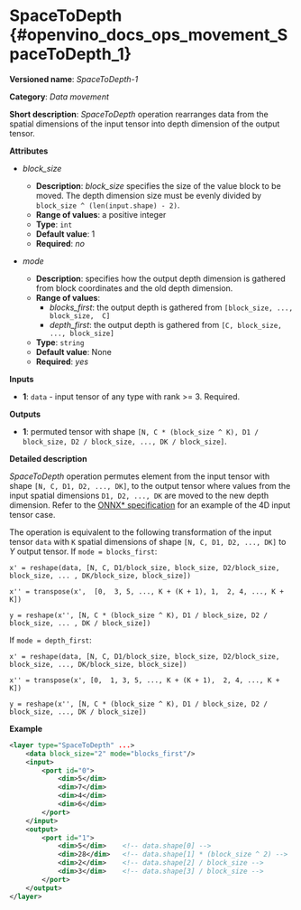 # SpaceToDepth {#openvino_docs_ops_movement_SpaceToDepth_1}

**Versioned name**: *SpaceToDepth-1*

**Category**: *Data movement*

**Short description**: *SpaceToDepth* operation rearranges data from the spatial dimensions of the input tensor into depth dimension of the output tensor.

**Attributes**

* *block_size*

  * **Description**: *block_size* specifies the size of the value block to be moved. The depth dimension size must be evenly divided by `block_size ^ (len(input.shape) - 2)`.
  * **Range of values**: a positive integer
  * **Type**: `int`
  * **Default value**: 1
  * **Required**: *no*

* *mode*

  * **Description**: specifies how the output depth dimension is gathered from block coordinates and the old depth dimension.
  * **Range of values**:
    * *blocks_first*: the output depth is gathered from `[block_size, ..., block_size,  C]`
    * *depth_first*: the output depth is gathered from `[C, block_size, ..., block_size]`
  * **Type**: `string`
  * **Default value**: None
  * **Required**: *yes*

**Inputs**

*   **1**: `data` - input tensor of any type with rank >= 3. Required.

**Outputs**

*   **1**: permuted tensor with shape `[N, C * (block_size ^ K), D1 / block_size, D2 / block_size, ..., DK / block_size]`.

**Detailed description**

*SpaceToDepth* operation permutes element from the input tensor with shape `[N, C, D1, D2, ..., DK]`, to the output tensor where values from the input spatial dimensions `D1, D2, ..., DK` are moved to the new depth dimension. Refer to the [ONNX* specification](https://github.com/onnx/onnx/blob/master/docs/Operators.md#SpaceToDepth) for an example of the 4D input tensor case.

The operation is equivalent to the following transformation of the input tensor `data` with `K` spatial dimensions of shape `[N, C, D1, D2, ..., DK]` to *Y* output tensor. If `mode = blocks_first`:

    x' = reshape(data, [N, C, D1/block_size, block_size, D2/block_size, block_size, ... , DK/block_size, block_size])

    x'' = transpose(x',  [0,  3, 5, ..., K + (K + 1), 1,  2, 4, ..., K + K])

    y = reshape(x'', [N, C * (block_size ^ K), D1 / block_size, D2 / block_size, ... , DK / block_size])

If `mode = depth_first`:

    x' = reshape(data, [N, C, D1/block_size, block_size, D2/block_size, block_size, ..., DK/block_size, block_size])

    x'' = transpose(x', [0,  1, 3, 5, ..., K + (K + 1),  2, 4, ..., K + K])

    y = reshape(x'', [N, C * (block_size ^ K), D1 / block_size, D2 / block_size, ..., DK / block_size])


**Example**

```xml
<layer type="SpaceToDepth" ...>
    <data block_size="2" mode="blocks_first"/>
    <input>
        <port id="0">
            <dim>5</dim>
            <dim>7</dim>
            <dim>4</dim>
            <dim>6</dim>
        </port>
    </input>
    <output>
        <port id="1">
            <dim>5</dim>    <!-- data.shape[0] -->
            <dim>28</dim>   <!-- data.shape[1] * (block_size ^ 2) -->
            <dim>2</dim>    <!-- data.shape[2] / block_size -->
            <dim>3</dim>    <!-- data.shape[3] / block_size -->
        </port>
    </output>
</layer>
```